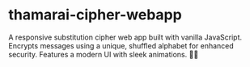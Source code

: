 # thamarai-cipher-webapp
A responsive substitution cipher web app built with vanilla JavaScript. Encrypts messages using a unique, shuffled alphabet for enhanced security. Features a modern UI with sleek animations. 🎨🔐
